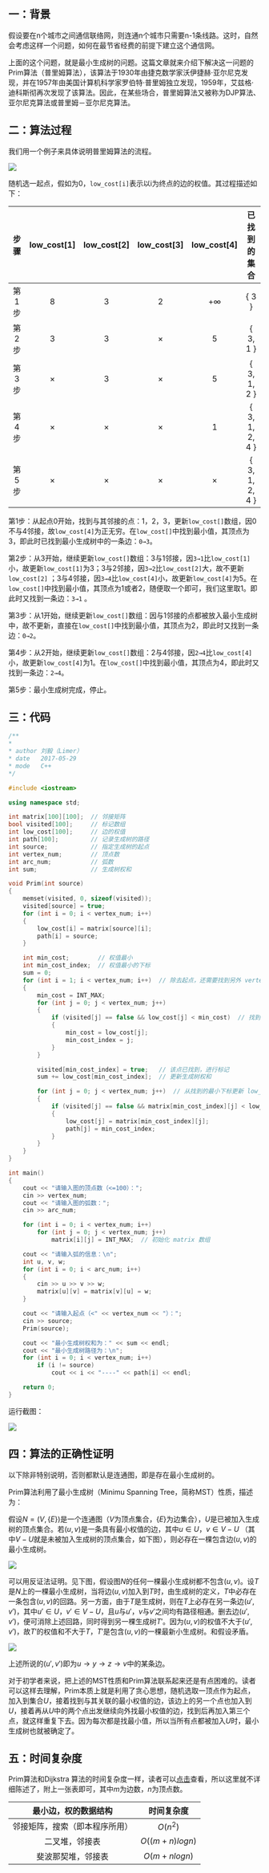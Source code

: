 ## 一：背景

假设要在n个城市之间通信联络网，则连通n个城市只需要n-1条线路。这时，自然会考虑这样一个问题，如何在最节省经费的前提下建立这个通信网。

上面的这个问题，就是最小生成树的问题。这篇文章就来介绍下解决这一问题的Prim算法（普里姆算法），该算法于1930年由捷克数学家沃伊捷赫·亚尔尼克发现，并在1957年由美国计算机科学家罗伯特·普里姆独立发现，1959年，艾兹格·迪科斯彻再次发现了该算法。因此，在某些场合，普里姆算法又被称为DJP算法、亚尔尼克算法或普里姆－亚尔尼克算法。


<!--more-->


## 二：算法过程

我们用一个例子来具体说明普里姆算法的流程。

![](https://61mon.com/images/illustrations/Prim/1.png)

随机选一起点，假如为0，`low_cost[i]`表示以i为终点的边的权值。其过程描述如下：

|  步骤  | low_cost[1] | low_cost[2] | low_cost[3] | low_cost[4] |     已找到的集合     |
| :--: | :---------: | :---------: | :---------: | :---------: | :------------: |
| 第1步  |      8      |      3      |      2      |     +∞      |     { 3 }      |
| 第2步  |      3      |      3      |      ×      |      5      |    { 3, 1 }    |
| 第3步  |      ×      |      3      |      ×      |      5      |  { 3, 1, 2 }   |
| 第4步  |      ×      |      ×      |      ×      |      1      | { 3, 1, 2, 4 } |
| 第5步  |      ×      |      ×      |      ×      |      ×      | { 3, 1, 2, 4 } |

第1步：从起点0开始，找到与其邻接的点：1，2，3，更新`low_cost[]`数组，因0不与4邻接，故`low_cost[4]`为正无穷。在`low_cost[]`中找到最小值，其顶点为3，即此时已找到最小生成树中的一条边：`0→3`。

第2步：从3开始，继续更新`low_cost[]`数组：3与1邻接，因`3→1`比`low_cost[1]`小，故更新`low_cost[1]`为3；3与2邻接，因`3→2`比`low_cost[2]`大，故不更新`low_cost[2]` ；3与4邻接，因`3→4`比`low_cost[4]`小，故更新`low_cost[4]`为5。在`low_cost[]`中找到最小值，其顶点为1或者2，随便取一个即可，我们这里取1。即此时又找到一条边：`3→1` 。

第3步：从1开始，继续更新`low_cost[]`数组：因与1邻接的点都被放入最小生成树中，故不更新，直接在`low_cost[]`中找到最小值，其顶点为2，即此时又找到一条边：`0→2`。

第4步：从2开始，继续更新`low_cost[]`数组：2与4邻接，因`2→4`比`low_cost[4]`小，故更新`low_cost[4]`为1。在`low_cost[]`中找到最小值，其顶点为4，即此时又找到一条边：`2→4`。

第5步：最小生成树完成，停止。

## 三：代码

```c++
/**
*
* author 刘毅（Limer）
* date   2017-05-29
* mode   C++
*/

#include <iostream>

using namespace std;

int matrix[100][100];  // 邻接矩阵
bool visited[100];     // 标记数组
int low_cost[100];     // 边的权值
int path[100];         // 记录生成树的路径
int source;            // 指定生成树的起点
int vertex_num;        // 顶点数
int arc_num;           // 弧数
int sum;               // 生成树权和

void Prim(int source)
{
	memset(visited, 0, sizeof(visited));
	visited[source] = true;
	for (int i = 0; i < vertex_num; i++)
	{
		low_cost[i] = matrix[source][i];
		path[i] = source;
	}

	int min_cost;        // 权值最小
	int min_cost_index;  // 权值最小的下标
	sum = 0;
	for (int i = 1; i < vertex_num; i++)  // 除去起点，还需要找到另外 vertex_num-1 个点
	{
		min_cost = INT_MAX;
		for (int j = 0; j < vertex_num; j++)
		{
			if (visited[j] == false && low_cost[j] < min_cost)  // 找到权值最小
			{
				min_cost = low_cost[j];
				min_cost_index = j;
			}
		}

		visited[min_cost_index] = true;   // 该点已找到，进行标记
		sum += low_cost[min_cost_index];  // 更新生成树权和

		for (int j = 0; j < vertex_num; j++)  // 从找到的最小下标更新 low_cost 数组
		{
			if (visited[j] == false && matrix[min_cost_index][j] < low_cost[j])
			{
				low_cost[j] = matrix[min_cost_index][j];
				path[j] = min_cost_index;
			}
		}
	}
}

int main()
{
	cout << "请输入图的顶点数（<=100）：";
	cin >> vertex_num;
	cout << "请输入图的弧数：";
	cin >> arc_num;

	for (int i = 0; i < vertex_num; i++)
		for (int j = 0; j < vertex_num; j++)
			matrix[i][j] = INT_MAX;  // 初始化 matrix 数组

	cout << "请输入弧的信息：\n";
	int u, v, w;
	for (int i = 0; i < arc_num; i++)
	{
		cin >> u >> v >> w;
		matrix[u][v] = matrix[v][u] = w;
	}

	cout << "请输入起点（<" << vertex_num << "）：";
	cin >> source;
	Prim(source);

	cout << "最小生成树权和为：" << sum << endl;
	cout << "最小生成树路径为：\n";
	for (int i = 0; i < vertex_num; i++)
		if (i != source)
			cout << i << "----" << path[i] << endl;

	return 0;
}
```

运行截图：

![](https://61mon.com/images/illustrations/Prim/2.png)

## 四：算法的正确性证明

以下除非特别说明，否则都默认是连通图，即是存在最小生成树的。

Prim算法利用了最小生成树（Minimu Spanning Tree，简称MST）性质，描述为：

假设$N=(V,\{E\})$是一个连通图（$V$为顶点集合，$\{E\}$为边集合），$U$是已被加入生成树的顶点集合。若$(u,v)$是一条具有最小权值的边，其中$u∈U，v∈V-U$ （其中$V-U$就是未被加入生成树的顶点集合，如下图），则必存在一棵包含边$(u,v)$的最小生成树。

![](https://61mon.com/images/illustrations/Prim/3.png)

可以用反证法证明。见下图，假设图$N$的任何一棵最小生成树都不包含$(u,v)$。设$T$是$N$上的一棵最小生成树，当将边$(u,v)$加入到$T$时，由生成树的定义，$T$中必存在一条包含$(u,v)$的回路。另一方面，由于$T$是生成树，则在$T$上必存在另一条边$(u',v')$，其中$u'∈U，v'∈V-U$，且$u$与$u'$，$v$与$v'$之间均有路径相通。删去边$(u',v')$，便可消除上述回路，同时得到另一棵生成树$T'$。因为$(u,v)$的权值不大于$(u',v')$，故$T'$的权值和不大于$T$，$T'$是包含$(u,v)$的一棵最新小生成树。和假设矛盾。

![](https://61mon.com/images/illustrations/Prim/4.png)

上述所说的$(u',v')$即为$u→y→z→v$中的某条边。

对于初学者来说，把上述的MST性质和Prim算法联系起来还是有点困难的。读者可以这样去理解，Prim本质上就是利用了贪心思想，随机选取一顶点作为起点，加入到集合$U$，接着找到与其关联的最小权值的边，该边上的另一个点也加入到$U$，接着再从$U$中的两个点出发继续向外找最小权值的边，找到后再加入第三个点，就这样重复下去。因为每次都是找最小值，所以当所有点都被加入$U$时，最小生成树也就被确定了。

## 五：时间复杂度

Prim算法和Dijkstra 算法的时间复杂度一样，读者可以[点击](http://www.61mon.com/index.php/archives/194/#menu_index_4)查看，所以这里就不详细陈述了，附上一张表即可，其中$m$为边数，$n$为顶点数。

|   最小边，权的数据结构    |     时间复杂度      |
| :-------------: | :------------: |
| 邻接矩阵，搜索（即本程序所用） |    $O(n^2)$    |
|     二叉堆，邻接表     | $O((m+n)logn)$ |
|    斐波那契堆，邻接表    |  $O(m+nlogn)$  |
